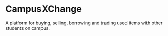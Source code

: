 # CampusXChange
A platform for buying, selling, borrowing and trading used items with other students on campus.
